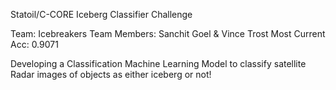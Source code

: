 Statoil/C-CORE Iceberg Classifier Challenge

Team:	Icebreakers
Team Members:	Sanchit Goel & Vince Trost
Most Current Acc:	0.9071

Developing a Classification Machine Learning Model to classify satellite Radar images of objects as either iceberg or not!